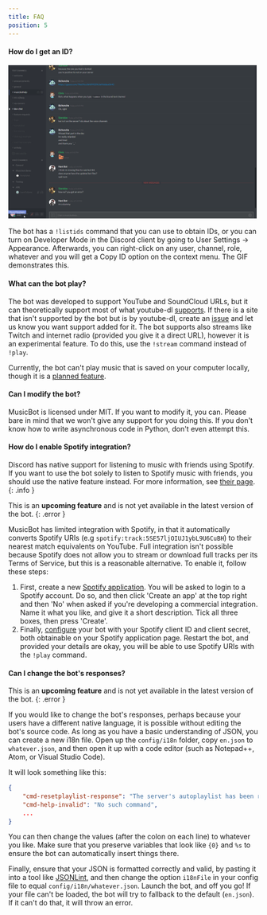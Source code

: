 ```yaml
---
title: FAQ
position: 5
---
```


#### How do I get an ID?

<img class="doc-img" src="images/ids.gif" alt="IDs" style="width: 500px;"/>

The bot has a `!listids` command that you can use to obtain IDs, or you can turn on Developer Mode in the Discord client by going to User Settings -> Appearance. Afterwards, you can right-click on any user, channel, role, whatever and you will get a Copy ID option on the context menu. The GIF demonstrates this.

#### What can the bot play?

The bot was developed to support YouTube and SoundCloud URLs, but it can theoretically support most of what youtube-dl [supports](https://rg3.github.io/youtube-dl/supportedsites.html). If there is a site that isn't supported by the bot but is by youtube-dl, create an [issue](https://github.com/Just-Some-Bots/MusicBot/issues/new) and let us know you want support added for it. The bot supports also streams like Twitch and internet radio (provided you give it a direct URL), however it is an experimental feature. To do this, use the `!stream` command instead of `!play`.

Currently, the bot can't play music that is saved on your computer locally, though it is a [planned feature](https://github.com/Just-Some-Bots/MusicBot/issues/168).

#### Can I modify the bot?

MusicBot is licensed under MIT. If you want to modify it, you can. Please bare in mind that we won't give any support for you doing this. If you don't know how to write asynchronous code in Python, don't even attempt this.

#### How do I enable Spotify integration?

Discord has native support for listening to music with friends using Spotify. If you want to use the bot solely to listen to Spotify music with friends, you should use the native feature instead. For more information, see [their page](https://support.spotify.com/uk/using_spotify/app_integrations/discord/).
{: .info }

This is an **upcoming feature** and is not yet available in the latest version of the bot.
{: .error }

MusicBot has limited integration with Spotify, in that it automatically converts Spotify URIs (e.g `spotify:track:5SE57ljOIUJ1ybL9U6CuBH`) to their nearest match equivalents on YouTube. Full integration isn't possible because Spotify does not allow you to stream or download full tracks per its Terms of Service, but this is a reasonable alternative. To enable it, follow these steps:

1. First, create a new [Spotify application](https://beta.developer.spotify.com/dashboard/applications). You will be asked to login to a Spotify account. Do so, and then click 'Create an app' at the top right and then 'No' when asked if you're developing a commercial integration. Name it what you like, and give it a short description. Tick all three boxes, then press 'Create'.
2. Finally, [configure](#guidesconfiguration) your bot with your Spotify client ID and client secret, both obtainable on your Spotify application page. Restart the bot, and provided your details are okay, you will be able to use Spotify URIs with the `!play` command.

#### Can I change the bot's responses?

This is an **upcoming feature** and is not yet available in the latest version of the bot.
{: .error }

If you would like to change the bot's responses, perhaps because your users have a different native language, it is possible without editing the bot's source code. As long as you have a basic understanding of JSON, you can create a new i18n file. Open up the `config/i18n` folder, copy `en.json` to `whatever.json`, and then open it up with a code editor (such as Notepad++, Atom, or Visual Studio Code).

It will look something like this:

```json
{
    "cmd-resetplaylist-response": "The server's autoplaylist has been reset.",
    "cmd-help-invalid": "No such command",
    ...
}
```

You can then change the values (after the colon on each line) to whatever you like. Make sure that you preserve variables that look like `{0}` and `%s` to ensure the bot can automatically insert things there.

Finally, ensure that your JSON is formatted correctly and valid, by pasting it into a tool like [JSONLint](https://jsonlint.com/), and then change the option `i18nFile` in your config file to equal `config/i18n/whatever.json`. Launch the bot, and off you go! If your file can't be loaded, the bot will try to fallback to the default (`en.json`). If it can't do that, it will throw an error.
